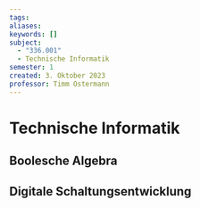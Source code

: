 ```yaml
---
tags: 
aliases: 
keywords: []
subject:
  - "336.001"
  - Technische Informatik
semester: 1
created: 3. Oktober 2023
professor: Timm Ostermann
---
```

 

# Technische Informatik

## Boolesche Algebra

## Digitale Schaltungsentwicklung

